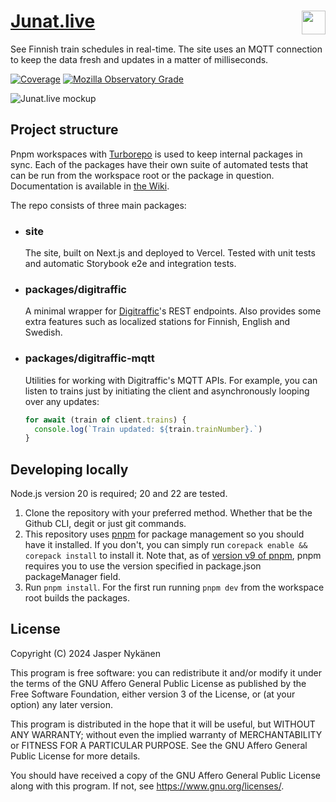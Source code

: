 <h1><a href="https://junat.live">Junat.live</a> <img src="https://junat.live/maskable_icon.png" width="38px" align="right" /></h1>

See Finnish train schedules in real-time. The site uses an MQTT connection to keep the data fresh and updates in a matter of milliseconds.

[![Coverage](https://codecov.io/gh/jqpe/junat.live/branch/main/graph/badge.svg?token=BBV4WAA534)](https://app.codecov.io/gh/jqpe/junat.live)
[![Mozilla Observatory Grade](https://img.shields.io/mozilla-observatory/grade/junat.live)](https://observatory.mozilla.org/analyze/junat.live)

![Junat.live mockup](https://github.com/jqpe/junat.live/assets/65775308/a4d4e10f-fc08-4768-b005-8e2a70594d51)

## Project structure

Pnpm workspaces with [Turborepo](https://turborepo.org/) is used to keep internal packages in sync. Each of the packages have their own suite of automated tests that can be run from the workspace root or the package in question. Documentation is available in [the Wiki](https://github.com/jqpe/junat.live/wiki).

The repo consists of three main packages:

- ### site

  The site, built on Next.js and deployed to Vercel. Tested with unit tests and automatic Storybook e2e and integration tests.

- ### packages/digitraffic

  A minimal wrapper for [Digitraffic](https://digitraffic.fi)'s REST endpoints. Also provides some extra features such as localized stations for Finnish, English and Swedish.

- ### packages/digitraffic-mqtt
  Utilities for working with Digitraffic's MQTT APIs. For example, you can listen to trains just by initiating the client and asynchronously looping over any updates:
  ```js
  for await (train of client.trains) {
    console.log(`Train updated: ${train.trainNumber}.`)
  }
  ```

## Developing locally

Node.js version 20 is required; 20 and 22 are tested.

1. Clone the repository with your preferred method. Whether that be the Github CLI, degit or just git commands.
2. This repository uses [pnpm](https://pnpm.io/) for package management so you should have it installed. If you don't, you can simply run `corepack enable && corepack install` to install it. Note that, as of [version v9 of pnpm](https://github.com/pnpm/pnpm/releases/tag/v9.0.0), pnpm requires you to use the version specified in package.json packageManager field.
3. Run `pnpm install`. For the first run running `pnpm dev` from the workspace root builds the packages.

## License

Copyright (C) 2024 Jasper Nykänen

This program is free software: you can redistribute it and/or modify
it under the terms of the GNU Affero General Public License as published
by the Free Software Foundation, either version 3 of the License, or
(at your option) any later version.

This program is distributed in the hope that it will be useful,
but WITHOUT ANY WARRANTY; without even the implied warranty of
MERCHANTABILITY or FITNESS FOR A PARTICULAR PURPOSE. See the
GNU Affero General Public License for more details.

You should have received a copy of the GNU Affero General Public License
along with this program. If not, see <https://www.gnu.org/licenses/>.
